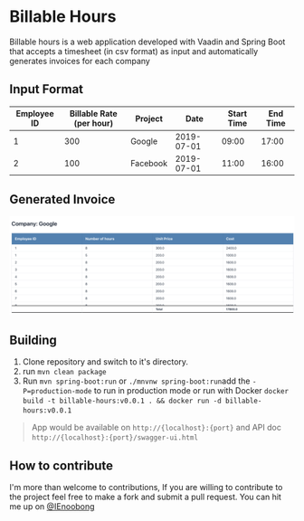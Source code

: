 # Billable Hours
Billable hours is a web application developed with Vaadin and Spring Boot that accepts a timesheet (in csv format) as
 input and automatically generates invoices for each company 

## Input Format
| Employee ID 	| Billable Rate (per hour) 	| Project  	| Date       	| Start Time 	| End Time 	|
|-------------	|--------------------------	|----------	|------------	|------------	|----------	|
| 1           	| 300                      	| Google   	| 2019-07-01 	| 09:00      	| 17:00    	|
| 2           	| 100                      	| Facebook 	| 2019-07-01 	| 11:00      	| 16:00    	|

## Generated Invoice
![Generated Invoice](invoice_output.png)

## Building
1. Clone repository and switch to it's directory.
2. run `mvn clean package` 
3. Run `mvn spring-boot:run` or `./mnvnw spring-boot:run`add the `-P=production-mode` to run in production mode or run
 with Docker `docker build -t billable-hours:v0.0.1 . && docker run -d billable-hours:v0.0.1`
 > App would be available on `http://{localhost}:{port}` and API doc `http://{localhost}:{port}/swagger-ui.html`

 


## How to contribute
I'm more than welcome to contributions, If you are willing to contribute to the project feel free to make a fork and submit a pull request. You can hit me up on [@IEnoobong](https://twitter.com/IEnoobong)
